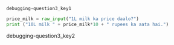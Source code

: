 ```ngMeta
debugging-question3_key1
```
```python
price_milk = raw_input("1L milk ka price daalo?")
print ("10L milk " + price_milk*10 + " rupees ka aata hai.")
```
debugging-question3_key2
